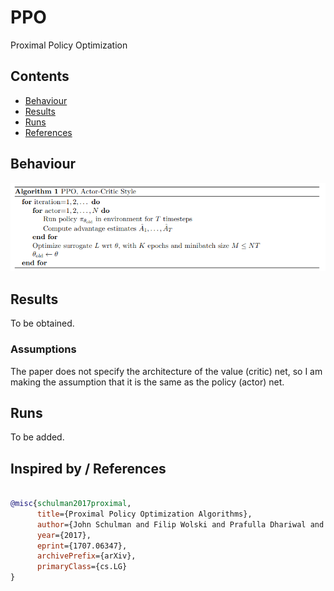 # PPO

Proximal Policy Optimization

## Contents

- [Behaviour](#behaviour)
- [Results](#results)
- [Runs](#runs)
- [References](#inspired-by--references)

## Behaviour

![PPO](docs/ppo_algorithm.png)

## Results

To be obtained.

### Assumptions
The paper does not specify the architecture of the value (critic) net, so I am making the assumption that it is the same as the policy (actor) net. 

## Runs

To be added.

## Inspired by / References
```bibtex

@misc{schulman2017proximal,
      title={Proximal Policy Optimization Algorithms}, 
      author={John Schulman and Filip Wolski and Prafulla Dhariwal and Alec Radford and Oleg Klimov},
      year={2017},
      eprint={1707.06347},
      archivePrefix={arXiv},
      primaryClass={cs.LG}
}
```
